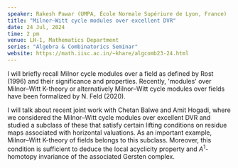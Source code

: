 ```yaml
---
speaker: Rakesh Pawar (UMPA, École Normale Supériure de Lyon, France)
title: "Milnor–Witt cycle modules over excellent DVR"
date: 24 Jul, 2024
time: 2 pm
venue: LH-1, Mathematics Department
series: "Algebra & Combinatorics Seminar"
website: https://math.iisc.ac.in/~khare/algcomb23-24.html
---
```


I will briefly recall Milnor cycle modules over a field as defined by Rost (1996) and their significance and properties. Recently, 'modules' over Milnor–Witt K-theory
or alternatively Milnor–Witt cycle modules over fields have been formalized by N. Feld (2020).

I will talk about recent joint work with Chetan Balwe and Amit Hogadi, where we considered the Milnor–Witt cycle modules over excellent DVR and studied a subclass of
these that satisfy certain lifting conditions on residue maps associated with horizontal valuations. As an important example, Milnor–Witt K-theory of fields belongs
to this subclass. Moreover, this condition is sufficient to deduce the local acyclicity property and $A^1$-homotopy invariance of the associated Gersten complex. 
